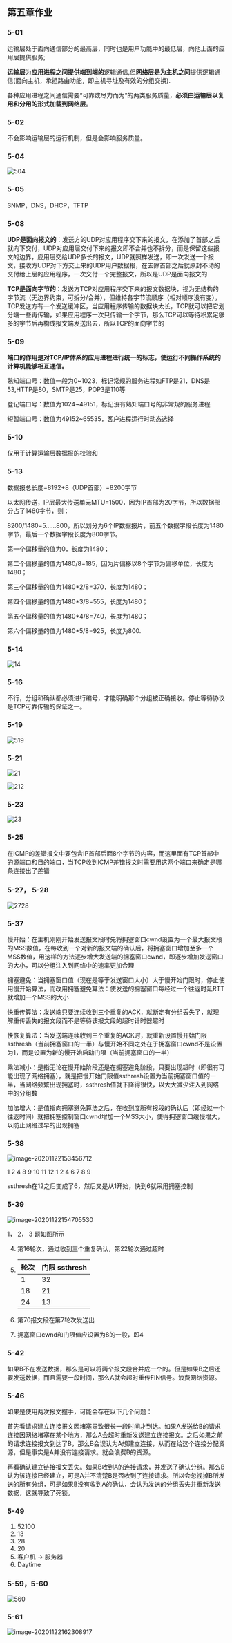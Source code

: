 ## 第五章作业



### 5-01

运输层处于面向通信部分的最高层，同时也是用户功能中的最低层，向他上面的应用层提供服务; 

  **运输层**为**应用进程之间提供端到端的**逻辑通信,但**网络层是为主机之间**提供逻辑通信(面向主机，承担路由功能，即主机寻址及有效的分组交换). 

  各种应用进程之间通信需要“可靠或尽力而为”的两类服务质量，**必须由运输层以复用和分用的形式加载到网络层**。



### 5-02

不会影响运输层的运行机制，但是会影响服务质量。

### 5-04

![504](assets/%E7%AC%AC%E4%BA%94%E7%AB%A0%E4%BD%9C%E4%B8%9A/504.png)

### 5-05

SNMP，DNS，DHCP，TFTP

### 5-08

**UDP是面向报文的**：发送方的UDP对应用程序交下来的报文，在添加了首部之后就向下交付，UDP对应用层交付下来的报文即不合并也不拆分，而是保留这些报文的边界，应用层交给UDP多长的报文，UDP就照样发送，即一次发送一个报文，接收方UDP对下方交上来的UDP用户数据报，在去除首部之后就原封不动的交付给上层的应用程序，一次交付一个完整报文，所以是UDP是面向报文的

**TCP是面向字节的**：发送方TCP对应用程序交下来的报文数据块，视为无结构的字节流（无边界约束，可拆分/合并），但维持各字节流顺序（相对顺序没有变），TCP发送方有一个发送缓冲区，当应用程序传输的数据块太长，TCP就可以把它划分端一些再传输，如果应用程序一次只传输一个字节，那么TCP可以等待积累足够多的字节后再构成报文端发送出去，所以TCP的面向字节的

### 5-09

**端口的作用是对TCP/IP体系的应用进程进行统一的标志，使运行不同操作系统的计算机能够相互通信。**

熟知端口号：数值一般为0~1023，标记常规的服务进程如FTP是21，DNS是53,HTTP是80，SMTP是25，POP3是110等

登记端口号：数值为1024~49151，标记没有熟知端口号的非常规的服务进程

短暂端口号：数值为49152~65535，客户进程运行时动态选择

### 5-10

仅用于计算运输层数据报的校验和

### 5-13

数据报总长度=8192+8（UDP首部）=8200字节

以太网传送，IP层最大传送单元MTU=1500，因为IP首部为20字节，所以数据部分占了1480字节，则：

8200/1480=5......800，所以划分为6个IP数据报片，前五个数据字段长度为1480字节，最后一个数据字段长度为800字节。

第一个偏移量的值为0，长度为1480；

第二个偏移量的值为1480/8=185，因为片偏移以8个字节为偏移单位，长度为1480；

第三个偏移量的值为1480*2/8=370，长度为1480；

第四个偏移量的值为1480*3/8=555，长度为1480；

第五个偏移量的值为1480*4/8=740，长度为1480；

第六个偏移量的值为1480*5/8=925，长度为800.



### 5-14

![14](assets/%E7%AC%AC%E4%BA%94%E7%AB%A0%E4%BD%9C%E4%B8%9A/14.jpg)



### 5-16

不行，分组和确认都必须进行编号，才能明确那个分组被正确接收。停止等待协议是TCP可靠传输的保证之一。

### 5-19

![519](assets/%E7%AC%AC%E4%BA%94%E7%AB%A0%E4%BD%9C%E4%B8%9A/519.jpg)



### 5-21

![21](assets/%E7%AC%AC%E4%BA%94%E7%AB%A0%E4%BD%9C%E4%B8%9A/21.jpg)

![212](assets/%E7%AC%AC%E4%BA%94%E7%AB%A0%E4%BD%9C%E4%B8%9A/212.jpg)

### 5-23

![23](assets/%E7%AC%AC%E4%BA%94%E7%AB%A0%E4%BD%9C%E4%B8%9A/23.jpg)



### 5-25

在ICMP的差错报文中要包含IP首部后面8个字节的内容，而这里面有TCP首部中的源端口和目的端口，当TCP收到ICMP差错报文时需要用这两个端口来确定是哪条连接出了差错



### 5-27， 5-28

![2728](assets/%E7%AC%AC%E4%BA%94%E7%AB%A0%E4%BD%9C%E4%B8%9A/2728.jpg)



### 5-37

慢开始：在主机刚刚开始发送报文段时先将拥塞窗口cwnd设置为一个最大报文段的MSS数值，在每收到一个对新的报文端的确认后，将拥塞窗口增加至多一个MSS数值，用这样的方法逐步增大发送端的拥塞窗口cwnd，即逐步增加发送窗口的大小，可以分组注入到网络中的速率更加合理

拥塞避免：当拥塞窗口值（现在是等于发送窗口大小）大于慢开始门限时，停止使用慢开始算法，而改用拥塞避免算法：使发送的拥塞窗口每经过一个往返时延RTT就增加一个MSS的大小

快重传算法：发送端只要连续收到三个重复的ACK，就断定有分组丢失了，就理解重传丢失的报文段而不是等待该报文段的超时计时器超时

快恢复算法：当发送端连续收到三个重复的ACK时，就重新设置慢开始门限ssthresh（当前拥塞窗口的一半）与慢开始不同之处在于拥塞窗口cwnd不是设置为1，而是设置为新的慢开始启动门限（当前拥塞窗口的一半）

乘法减小：是指无论在慢开始阶段还是在拥塞避免阶段，只要出现超时（即很有可能出现了网络拥塞），就是把慢开始门限值ssthresh设置为当前拥塞窗口值的一半，当网络频繁出现拥塞时，ssthresh值就下降得很快，以大大减少注入到网络中的分组数

加法增大：是值指向拥塞避免算法之后，在收到度所有报段的确认后（即经过一个往返时间）就把拥塞控制窗口cwnd增加一个MSS大小，使得拥塞窗口缓慢增大，以防止网络过早的出现拥塞

### 5-38

![image-20201122153456712](assets/%E7%AC%AC%E4%BA%94%E7%AB%A0%E4%BD%9C%E4%B8%9A/image-20201122153456712.png)

1 2 4 8 9 10 11 12 1 2 4 6 7 8 9

ssthresh在12之后变成了6，然后又是从1开始，快到6就采用拥塞控制

### 5-39

![image-20201122154705530](assets/%E7%AC%AC%E4%BA%94%E7%AB%A0%E4%BD%9C%E4%B8%9A/image-20201122154705530.png)



1， 2， 3 题如图所示

4. 第16轮次，通过收到三个重复确认，第22轮次通过超时

5. | 轮次 | 门限 ssthresh |
   | ---- | ------------- |
   | 1    | 32            |
   | 18   | 21            |
   | 24   | 13            |

6. 第70报文段在第7轮次发送出

7. 拥塞窗口cwnd和门限值应设置为8的一般，即4

### 5-42

如果B不在发送数据，那么是可以将两个报文段合并成一个的。但是如果B之后还要发送数据，而且需要一段时间，那么A就会超时重传FIN信号。浪费网络资源。

### 5-46

如果是使用两次报文握手，可能会存在以下几个问题：

首先看请求建立连接报文因堵塞导致很长一段时间才到达。如果A发送给B的请求连接因网络堵塞在某个地方，那么A会超时重新发送建立连接报文。之后如果之前的请求连接报文到达了B，那么B会误认为A想建立连接，从而在给这个连接分配资源，但是事实是A并没有连接请求。就会浪费B的资源。

再看确认建立链接报文丢失。如果B收到A的连接请求，并发送了确认分组。那么B认为该连接已经建立，可是A并不清楚B是否收到了连接请求。所以会忽视掉B所发送的所有分组，可是如果B没有收到A的确认，会认为发送的分组丢失并重新发送数据，这就导致了死锁。

### 5-49

1. 52100
2. 13
3. 28
4. 20
5. 客户机 -> 服务器
6. Daytime

### 5-59，5-60

![560](assets/%E7%AC%AC%E4%BA%94%E7%AB%A0%E4%BD%9C%E4%B8%9A/560.png)

### 5-61

![image-20201122162308917](assets/%E7%AC%AC%E4%BA%94%E7%AB%A0%E4%BD%9C%E4%B8%9A/image-20201122162308917.png)